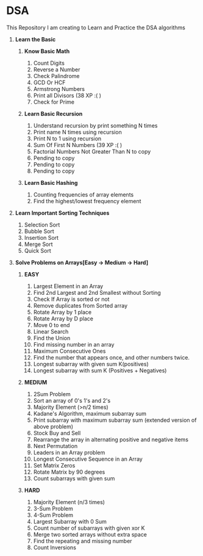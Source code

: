 # DSA
This Repository I am creating to Learn and Practice the DSA algorithms

1. **Learn the Basic**
   1. **Know Basic Math**
      1. Count Digits
      2. Reverse a Number
      3. Check Palindrome
      4. GCD Or HCF
      5. Armstrong Numbers
      6. Print all Divisors (38 XP :( )
      7. Check for Prime
      
   2. **Learn Basic Recursion**
      1. Understand recursion by print something N times
      2. Print name N times using recursion
      3. Print N to 1 using recursion
      4. Sum Of First N Numbers (39 XP :( )
      5. Factorial Numbers Not Greater Than N to copy
      6. Pending to copy
      7. Pending to copy
      8. Pending to copy
      
   3. **Learn Basic Hashing**
      1. Counting frequencies of array elements
      2. Find the highest/lowest frequency element
      

2. **Learn Important Sorting Techniques**
   1. Selection Sort
   2. Bubble Sort
   3. Insertion Sort
   4. Merge Sort
   5. Quick Sort


3. **Solve Problems on Arrays[Easy -> Medium -> Hard]**
   1. **EASY**
      1. Largest Element in an Array
      2. Find 2nd Largest and 2nd Smallest without Sorting
      3. Check If Array is sorted or not
      4. Remove duplicates from Sorted array
      5. Rotate Array by 1 place
      6. Rotate Array by D place
      7. Move 0 to end
      8. Linear Search
      9. Find the Union
      10. Find missing number in an array
      11. Maximum Consecutive Ones
      12. Find the number that appears once, and other numbers twice.
      13. Longest subarray with given sum K(positives)
      14. Longest subarray with sum K (Positives + Negatives)

   2. **MEDIUM**
      1. 2Sum Problem
      2. Sort an array of 0's 1's and 2's
      3. Majority Element (>n/2 times)
      4. Kadane's Algorithm, maximum subarray sum
      5. Print subarray with maximum subarray sum (extended version of above problem)
      6. Stock Buy and Sell
      7. Rearrange the array in alternating positive and negative items
      8. Next Permutation
      9. Leaders in an Array problem
      10. Longest Consecutive Sequence in an Array
      11. Set Matrix Zeros
      12. Rotate Matrix by 90 degrees
      13. Count subarrays with given sum
      
   3. **HARD**
      1. Majority Element (n/3 times)
      2. 3-Sum Problem 
      3. 4-Sum Problem
      4. Largest Subarray with 0 Sum
      5. Count number of subarrays with given xor K
      6. Merge two sorted arrays without extra space
      7. Find the repeating and missing number
      8. Count Inversions
      


